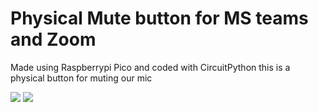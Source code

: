 # Physical Mute button for MS teams and Zoom

Made using Raspberrypi Pico and coded with CircuitPython this is a physical button for muting our mic

![](https://scrapbook.hackclub.com/attachments/f326236b05f86643352a016f1af5faa4/5cca4bef/)
![](https://scrapbook.hackclub.com/attachments/aa39c9ebee80a5d45058351e99b0c0ba/9a718fcd/)

